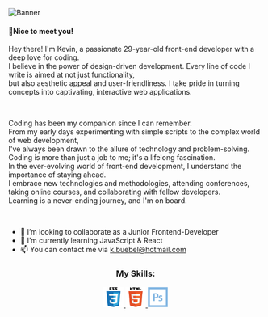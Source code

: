 ![Banner](https://s20.directupload.net/images/231010/dt5akuiv.png)

<h4>👋Nice to meet you!</h4>
<p>
  Hey there! I'm Kevin, a passionate 29-year-old front-end developer with a deep love for coding.<br />
  I believe in the power of design-driven development. Every line of code I write is aimed at not just functionality, <br />
  but also aesthetic appeal and user-friendliness. I take pride in turning concepts into captivating, interactive web applications.
</p>
<br />
<p>
  Coding has been my companion since I can remember. <br />
  From my early days experimenting with simple scripts to the complex world of web development, <br />
  I've always been drawn to the allure of technology and problem-solving. <br />
  Coding is more than just a job to me; it's a lifelong fascination. <br />
  In the ever-evolving world of front-end development, I understand the importance of staying ahead. <br />
  I embrace new technologies and methodologies, attending conferences, taking online courses, and collaborating with fellow developers. <br />
  Learning is a never-ending journey, and I'm on board.
</p>
<br />

- 👯 I’m looking to collaborate as a Junior Frontend-Developer
- 🌱 I’m currently learning JavaScript & React
- 📫 You can contact me via k.buebel@hotmail.com

<h3 align="center">My Skills:</h3>
<p align="center"> 
  <a href="https://www.w3schools.com/css/" target="_blank" rel="noreferrer"> <img src="https://raw.githubusercontent.com/devicons/devicon/master/icons/css3/css3-original-wordmark.svg" alt="css3" width="40" height="40"/> </a> 
  <a href="https://www.w3.org/html/" target="_blank" rel="noreferrer"> <img src="https://raw.githubusercontent.com/devicons/devicon/master/icons/html5/html5-original-wordmark.svg" alt="html5" width="40" height="40"/> </a> 
  <a href="https://www.photoshop.com/en" target="_blank" rel="noreferrer"> <img src="https://raw.githubusercontent.com/devicons/devicon/master/icons/photoshop/photoshop-line.svg" alt="photoshop" width="40" height="40"/> </a> 
</p>
